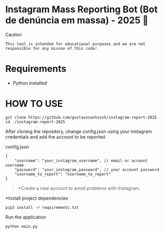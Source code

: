 # Instagram Mass Reporting Bot (Bot de denúncia em massa) - 2025 🎯

> [!CAUTION]
> ```This tool is intended for educational purposes and we are not responsible for any misuse of this code!```

# Requirements

- Python installed

# HOW TO USE

```
git clone https://github.com/gustavosantossh/instagram-report-2025
cd ./instagram-report-2025
```

After cloning the repository, change config.json using your Instagram credentials and add the account to be reported.

config.json
```
{
    "username": "your_instagram_username", // email or account username
    "password": "your_instagram_password", // your account password
    "username_to_report": "username_to_report"
}
```

> *Create a new account to avoid problems with Instagram.

*Install project dependencies

```
pip3 install -r requirements.txt
```

Run the application
```
python main.py
```

